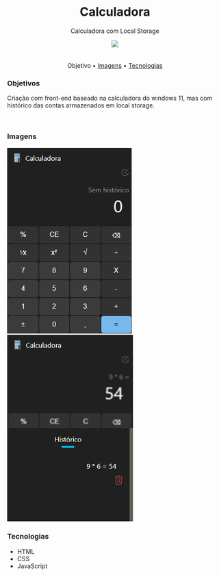 <h1 align="center">Calculadora</h1>
<p align="center">Calculadora com Local Storage</p>
<div align="center">
<img src="https://img.shields.io/badge/license-free-green"/>
</div>
<br>

<p align="center">
 <a href="#objetivo" style="text-decoration: none">Objetivo</a> •
 <a href="#imagens">Imagens</a> • 
 <a href="#tecnologias">Tecnologias</a>
</p>


### **Objetivos**
<p>Criação com front-end baseado na calculadora do windows 11, mas com histórico das contas armazenados em local storage.</p>
<br/>

### **Imagens**
![Calculadora](/Calculadora/img/exemplo1.png)
![Calculadora](/Calculadora/img/exemplo2.png)
<br/>

### **Tecnologias**
<ul>
 <li>HTML</li>
 <li>CSS</li>
 <li>JavaScript</li>
</ul>

